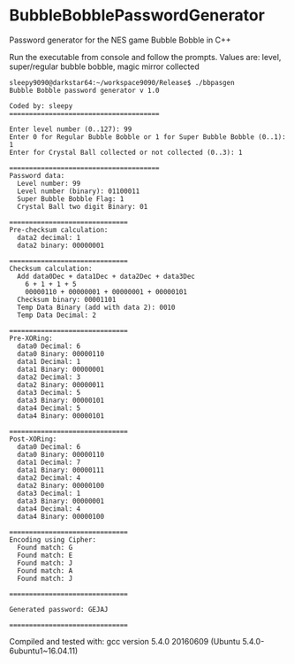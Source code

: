 # BubbleBobblePasswordGenerator
Password generator for the NES game Bubble Bobble in C++

Run the executable from console and follow the prompts. Values are: level, super/regular bubble bobble, magic mirror collected

```
sleepy9090@darkstar64:~/workspace9090/Release$ ./bbpasgen 
Bubble Bobble password generator v 1.0

Coded by: sleepy
======================================

Enter level number (0..127): 99
Enter 0 for Regular Bubble Bobble or 1 for Super Bubble Bobble (0..1): 1
Enter for Crystal Ball collected or not collected (0..3): 1

======================================
Password data: 
  Level number: 99
  Level number (binary): 01100011
  Super Bubble Bobble Flag: 1
  Crystal Ball two digit Binary: 01

==============================
Pre-checksum calculation:
  data2 decimal: 1
  data2 binary: 00000001

==============================
Checksum calculation:
  Add data0Dec + data1Dec + data2Dec + data3Dec
    6 + 1 + 1 + 5
    00000110 + 00000001 + 00000001 + 00000101
  Checksum binary: 00001101
  Temp Data Binary (add with data 2): 0010
  Temp Data Decimal: 2

==============================
Pre-XORing:
  data0 Decimal: 6
  data0 Binary: 00000110
  data1 Decimal: 1
  data1 Binary: 00000001
  data2 Decimal: 3
  data2 Binary: 00000011
  data3 Decimal: 5
  data3 Binary: 00000101
  data4 Decimal: 5
  data4 Binary: 00000101

==============================
Post-XORing:
  data0 Decimal: 6
  data0 Binary: 00000110
  data1 Decimal: 7
  data1 Binary: 00000111
  data2 Decimal: 4
  data2 Binary: 00000100
  data3 Decimal: 1
  data3 Binary: 00000001
  data4 Decimal: 4
  data4 Binary: 00000100

==============================
Encoding using Cipher:
  Found match: G
  Found match: E
  Found match: J
  Found match: A
  Found match: J

==============================

Generated password: GEJAJ

==============================
```

Compiled and tested with:
gcc version 5.4.0 20160609 (Ubuntu 5.4.0-6ubuntu1~16.04.11) 



